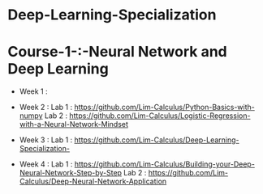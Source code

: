 # Deep-Learning-Specialization 

# Course-1-:-Neural Network and Deep Learning

- Week 1 :
- Week 2 : Lab 1 : https://github.com/Lim-Calculus/Python-Basics-with-numpy
           Lab 2 : https://github.com/Lim-Calculus/Logistic-Regression-with-a-Neural-Network-Mindset
           
- Week 3 : Lab 1 : https://github.com/Lim-Calculus/Deep-Learning-Specialization-

- Week 4 : Lab 1 : https://github.com/Lim-Calculus/Building-your-Deep-Neural-Network-Step-by-Step
           Lab 2 : https://github.com/Lim-Calculus/Deep-Neural-Network-Application
          
